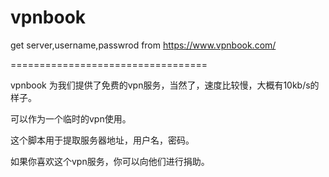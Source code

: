 vpnbook
=======

get server,username,passwrod from https://www.vpnbook.com/


==================================

vpnbook 为我们提供了免费的vpn服务，当然了，速度比较慢，大概有10kb/s的样子。

可以作为一个临时的vpn使用。

这个脚本用于提取服务器地址，用户名，密码。

如果你喜欢这个vpn服务，你可以向他们进行捐助。
